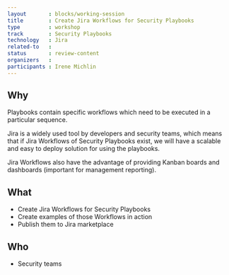 ```yaml
---
layout       : blocks/working-session
title        : Create Jira Workflows for Security Playbooks
type         : workshop
track        : Security Playbooks
technology   : Jira
related-to   :
status       : review-content
organizers   :
participants : Irene Michlin
---
```


## Why

Playbooks contain specific workflows which need to be executed in a particular sequence.

Jira is a widely used tool by developers and security teams, which means that if Jira Workflows of Security Playbooks exist,
  we will have a scalable and easy to deploy solution for using the playbooks.

Jira Workflows also have the advantage of providing Kanban boards and dashboards (important for management reporting).

## What

 - Create Jira Workflows for Security Playbooks
 - Create examples of those Workflows in action
 - Publish them to Jira marketplace

## Who

 - Security teams
